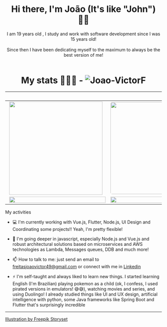 <h1 style="text-align: center;">
Hi there, I'm João (It's like "John") 🤟🏼
</h1>

<h4 style="text-align: center; font-weight: 400;">
 I am 19 years old , I study and work with software development since I was 15 years old!
<br><br>
 Since then I have been dedicating myself to the maximum to always be the best version of me!
<br><br>
</h4>

<h1 style="text-align: center;">
My stats 👨🏻‍💻 - 
<img src="https://komarev.com/ghpvc/?username=Joao-VictorF" alt="Joao-VictorF" />
</h1>

‎             |  ‎ 
:-------------------------:|:-------------------------:
<img src="https://github-readme-stats.vercel.app/api/wakatime/?username=JoaoVictorF&layout=compact&theme=dracula" style="margin: 0px 5px" height="300px"> |  <img src="https://github-readme-streak-stats.herokuapp.com/?user=Joao-VictorF&theme=radical" style="margin: 0px 5px; border-radius: 5px" height="296px">
<img width="100%"  src="https://github-readme-stats.vercel.app/api?username=Joao-VictorF&show_icons=true&theme=dracula&count_private=true&hide=issues" style="margin: 0px 5px"> |  <img height="100%" src="https://github-readme-stats.vercel.app/api/top-langs/?username=Joao-VictorF&layout=compact&theme=dracula" style="margin: 0px 5px" height="175px">

My activities
</h1>

- 💻 I'm currently working with Vue.js, Flutter, Node.js, UI Design and Coordinating some projects!! Yeah, I'm pretty flexible!

- 🌱 I'm going deeper in javascript, especially Node.js and Vue.js and robust architectural solutions based on microservices and AWS technologies as Lambda, Messages queues, DDB and much more!

- 📫 How to talk to me: just send an email to freitasjoaovictor49@gmail.com or connect with me in [Linkedin](https://www.linkedin.com/in/joaovictorfreitas/)

- ⚡ I'm self-taught and always liked to learn new things. I started learning English (I'm Brazilian) playing pokemon as a child (ok, I confess, I used pirated versions in emulators! 😅😅), watching movies and series, and using Duolingo!
I already studied things like UI and UX design, artificial intelligence with python, some Java frameworks like Spring Boot and Flutter that's surprisingly incredible

---



<a href="https://storyset.com/web">Illustration by Freepik Storyset</a>

